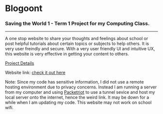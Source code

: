 # Blogoont
### Saving the World 1 - Term 1 Project for my Computing Class.
---------------

A one stop website to share your thoughts and feelings about school or post helpful tutorials about certain topics or subjects to help others. It is very user freindly and secure. With a very user friendly UI and intuitive UX, this website is very effective in getting your content to others.

[Project Details](https://docs.google.com/document/d/1D4Daka6xcuZB8Wg_MbTXhbfrMkL9DZG11iMpqvgu2Dg/edit)

Website link: [check it out here](https://wizardly-water-19056.pktriot.net/)

Note: Since my code has sensitive information, I did not use a remote hosting environment due to privacy concerns. Instead I am running a server from my computer and using [Packetriot](https://packetriot.com/) to use a tunnel sevice and host my local server onto the internet, hence the weird link. It may be down for a while when I am updating my code. This website may not work on school wifi.